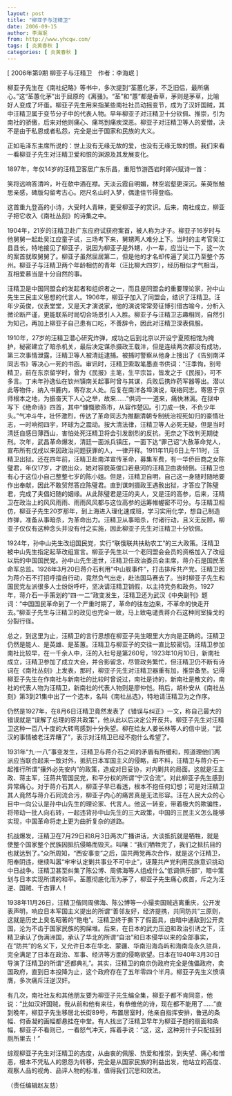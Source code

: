 ```yaml
---
layout: post
title: "柳亚子与汪精卫"
date: 2006-09-15
author: 李海珉
from: http://www.yhcqw.com/
tags: [ 炎黄春秋 ]
categories: [ 炎黄春秋 ]
---
```



[ 2006年第9期 柳亚子与汪精卫　作者：李海珉 ]


柳亚子先生在《南社纪略》等书中，多次提到“荃蕙化茅，不乏旧侣，最所痛心。”这“荃蕙化茅”出于屈原的《离骚》。“荃”和“蕙”都是香草，茅则是茅草，比喻好人变成了坏蛋。柳亚子先生用来指某些南社社员动摇变节，成为了汉奸国贼，其中汪精卫属于变节分子中的代表人物。早年柳亚子对汪精卫十分钦佩、推崇，引为南社的骄傲，后来对他则痛心、痛骂到痛疾深恶。柳亚子对汪精卫等人的爱憎，决不是由于私恩或者私怨，完全是出于国家和民族的大义。

正如毛泽东主席所说的：世上没有无缘无故的爱，也没有无缘无故的恨。我们来看一看柳亚子先生对汪精卫爱和恨的渊源及其发展变化。

1897年，年仅14岁的汪精卫客居广东乐昌，重阳节游西岩时即兴赋诗一首：

笑将远响答清吟，叶在欹中酒在襟。天淡云霞自明媚，林空岩壑更深沉。茱萸怅触思亲感，碑版勾留考古心。咫尺名山时入梦，偶逢佳节得登临。

这首重九登高的小诗，大受时人青睐，更受柳亚子的赏识。后来，南社成立，柳亚子把它收入《南社丛刻》的诗集之中。


1904年，21岁的汪精卫赴广东应府试获府案首，被人称为才子。柳亚子16岁时与他舅舅一起赴吴江应童子试，三场考下来，舅甥两人难分上下。当时的主考官吴江县县长，特地接见了柳亚子，说因为柳亚子是外甥，小一辈，应当让一下，这一次的案首就取舅舅了。柳亚子虽然屈居第二，但是他的才名却传遍了吴江乃至整个苏州。柳亚子与汪精卫两个年龄相仿的青年（汪比柳大四岁），经历相似才气相当，互相爱慕当是十分自然的事。


汪精卫是中国同盟会的发起者和组织者之一，而且是同盟会的重要理论家，孙中山先生三民主义思想的代言人。1906年，柳亚子加入了同盟会，结识了汪精卫。汪年少英俊，仪表堂堂，又是天才演说家，他的演说常常旁征博引借古喻今，分析入微论断严谨，更能联系时局切合场景引人入胜。柳亚子与汪精卫志趣相同，自然引为知己，再加上柳亚子自己患有口吃，不善辞令，因此对汪精卫深表佩服。


1910年，27岁的汪精卫潜心研究炸弹，成功之后到北京以开设宁夏照相馆为掩护，秘密建立了暗杀机关，最后决定谋杀摄政王载沣，但是连续两次都没有成功，第三次事情泄露，汪精卫等人被清廷逮捕。被捕时警察从他身上搜出了《告别南洋同志书》等决心一死的书函。审讯时，汪精卫索取笔墨直书供词：“汪季恂，别号精卫，前在东京留学时，曾为《民报》主笔，生平宗旨，皆发之于《民报》，可不多言。丁未年孙逸仙在钦州镇南关起事时曾与其谋，兵败后携炸药军器等出。潜以此等物件，纳入书簏内，寄存友人处。后复在南洋各埠演说，联络同志。寄思于京师根本之地，为振奋天下人心之举，故来……”供词一一道来，痛快淋漓。在狱中写下《绝命诗》四首，其中“慷慨歌燕市，从容作楚囚。引刀成一快，不负少年头。”气冲斗牛，壮怀激烈，传达了革命同志为推翻清朝专制统治视死如归的豪情壮志，一时响彻四宇，环球为之震动。按大清法律，汪精卫等人必死无疑，但是当时清廷自感日薄西山，害怕处死汪精卫将会引发剧烈的反抗，无奈之下改判无期徒刑。次年，武昌革命爆发，清廷一面派兵镇压，一面下达“罪己诏”大赦革命党人，宣布所有戊戌以来因政治问题获罪的人，一律开释。1911年11月6日上午11时，汪精卫出狱。还在四年前，汪精卫赴南洋宣传革命，募集军费，有一华侨巨商之女陈璧君，年仅17岁，才貌出众，她对容貌英俊口若悬河的汪精卫由衷倾倒。汪精卫也有心于这位小自己整整七岁的陈小姐。但是，汪精卫自明，自己这一身随时随地要作出奉献，因此不敢贸然答应陈璧君。直到谋刺摄政王遇赦出狱，才答应了陈璧君，完成了夫倡妇随的姻缘。从此陈璧君是汪的夫人，又是汪的高参，后来，汪精卫在政治上的风风雨雨、雨雨风风都与这位高参的运筹帷幄密不可分。与汪精卫相仿，柳亚子先生20岁那年，到上海进入理化速成班，学习实用化学，想自己制造炸弹，准备从事暗杀，为革命出力。汪精卫从事暗杀，付诸行动，且义无反顾，柳亚子仅仅有这种念头并没有付之实施，因此柳亚子先生对汪精卫十分钦佩。


1924年，孙中山先生改组国民党，实行“联俄联共扶助农工”的三大政策。汪精卫被中山先生指定起草改组宣言。柳亚子先生以一个老同盟会会员的资格加入了改组以后的中国国民党。孙中山先生逝世，汪精卫任政治委员会主席，蒋介石是国民革命军总监。1926年3月20日蒋介石利用“中山舰事件”，打击排斥共产党。汪精卫因为蒋介石不打招呼擅自行动，竟然负气出走，赴法国马赛去了。当时柳亚子先生和国民党左派很多人士纷纷呼吁，坚决请汪精卫销假，以主持党务和政务。1927年，蒋介石一手策划的“四·一二”政变发生，汪精卫还为武汉《中央副刊》题词：“中国国民革命到了一个严重时期了，革命的往左边来，不革命的快走开去。”柳亚子先生与汪精卫的政见也完全一致，马上致电谴责蒋介石这种同室操戈的分裂行径。


总之，到这里为止，汪精卫的言行思想在柳亚子先生眼里大方向是正确的。汪精卫仍然是能人、是英雄、是荃蕙。汪精卫与柳亚子的交往一直比较密切。汪精卫参加南社比较早，在一千余人中，汪的入社号是第260号，1923年10月10日，新南社成立，汪精卫参加了成立大会，并合影留念，尽管政务繁忙，但汪精卫仍不断有诗词在《南社丛刻》上发表，那时，柳亚子先生对汪精卫器重有加，推崇备至。记得柳亚子先生在作南社与新南社的比较时曾说过，南社是诗的，新南社是散文的，南社的代表人物为汪精卫，新南社的代表人物则是廖仲恺。稍后，胡朴安从《南社丛刻》第3到21集中出了一个选本，名叫《南社丛选》，特地请汪精卫为之作序。


仍然是1927年，在8月6日汪精卫竟然发表了《错误与纠正》一文，称自己最大的错误就是“误解了总理的容共政策”，他从此以后决定公开反共。柳亚子先生对汪精卫这种一百八十度的大转弯感到十分失望。柳在给友人姜长林等人的信中说，“武汉的事情被老汪弄糟了”，表示对汪精卫已经不抱什么希望了。


1931年“九·一八”事变发生，汪精卫与蒋介石之间的矛盾有所缓和，照道理他们两派应当联合起来一致对外，抵抗日本军国主义的侵略，却不料，汪精卫与蒋介石一起推行所谓“攘外必先安内”的政策，造成对日妥协，对内剿共的局面。这就是汪主政、蒋主军，汪蒋共管国民党，和平分权的所谓“宁汉合流”。对此柳亚子先生感到异常痛心。对于蒋介石其人，柳亚子早已看透，根本不抱任何幻想；可是对汪精卫其人竟然与蒋介石同流合污，柳亚子内心的痛苦真是无法形容。汪在人民大众的心目中一向公认是孙中山先生的理论家、代言人。他这一转变，带着极大的欺骗性，将带动一批人向右转，一起违背孙中山先生的三大政策，中国的三民主义怎么能够实现，中国革命将走上更为曲折复杂的道路。


抗战爆发，汪精卫在7月29日和8月3日两次广播讲话，大谈抵抗就是牺牲，就是使整个国家整个民族因抵抗侵略而毁灭。叫嚷：“我们牺牲完了，我们之抵抗目的也就达到了。”众所周知，“西安事变”之后，国共两党再次合作，就是这个汪精卫，阳奉阴违，继续叫嚣“牢牢认定剿共事业不可中止”，诬蔑共产党利用民族意识挑动中日战争。汪精卫甚至纠集了陈公博、周佛海等人组成什么“低调俱乐部”，暗中策划与日本实现所谓的和平。荃蕙彻底化而为茅了，柳亚子先生痛心疾首，斥之为汪逆、国贼、千古罪人！


1938年11月26日，汪精卫偕同周佛海、陈公博等一小撮卖国贼逃离重庆，公开发表声明，响应日本军国主义提出的所谓“善邻友好，经济提携，共同防共”三原则，这就是历史上臭名昭著的“艳电”。汪精卫终于撕下了假面具，由暗中通敌到公开卖国，沦为不齿于国家民族的狗屎堆。后来，在日本的武力压迫和政治引诱之下，汪精卫承认了伪满洲国，承认了华北的所谓“自治”和日本侵华以来的全部事实，在“防共”的名义下，又允许日本在华北、蒙疆、华南沿海岛屿和海南岛永久驻兵，完全满足了日本在政治、军事、经济等方面的侵略欲望。日本在1940年3月30日导演了汪精卫的所谓“还都典礼”。其实，汪精卫的南京伪政府完全是傀儡政府，卖国政府，直到日本投降为止，这个政府存在了五年零四个半月。柳亚子先生义愤填膺，多次痛斥汪逆汉奸。


有几次，南社社友和其他朋友要为柳亚子先生编全集，柳亚子都不肯同意，他说：“比如汉奸国贼，我从前和他有来往，有恭维他的诗，现在都不能用了……”直到晚年，柳亚子先生移居北长街89号，布置居室时，他亲自指挥安排，鲁迅的条幅、何香凝的画幅都悬挂在中堂。有人找出了汪精卫早年为柳亚子题的扇面和条幅，柳亚子不看则已，一看怒气冲天，挥着手说：“这，这，这种劳什子只配挂到厕所里去！”


综观柳亚子先生对汪精卫的态度，从由衷的佩服、热爱和推崇，到失望、痛心和憎恶，根本不凭私人的恩怨为转移，完全是从国家民族的利益出发，他站立的高度、观察人品的视角、品评人物的标准，值得我们沉思和效法。

（责任编辑赵友慈）


